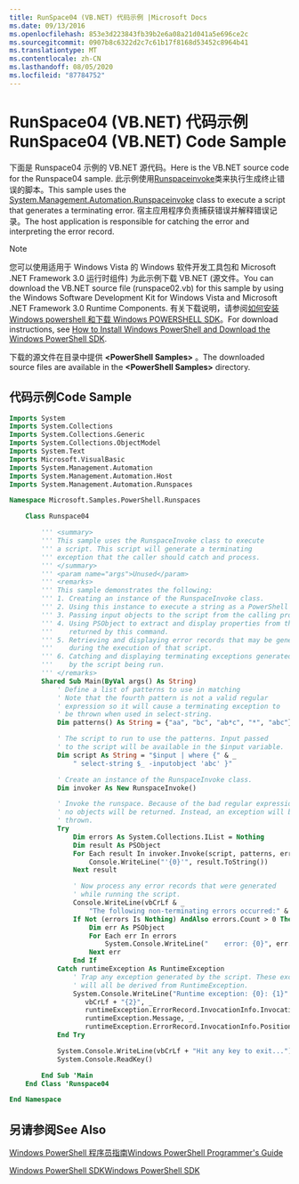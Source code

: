 ```yaml
---
title: RunSpace04 (VB.NET) 代码示例 |Microsoft Docs
ms.date: 09/13/2016
ms.openlocfilehash: 853e3d223843fb39b2e6a08a21d041a5e696ce2c
ms.sourcegitcommit: 0907b8c6322d2c7c61b17f8168d53452c8964b41
ms.translationtype: MT
ms.contentlocale: zh-CN
ms.lasthandoff: 08/05/2020
ms.locfileid: "87784752"
---
```

# <a name="runspace04--vbnet-code-sample"></a><span data-ttu-id="ca455-102">RunSpace04 (VB.NET) 代码示例</span><span class="sxs-lookup"><span data-stu-id="ca455-102">RunSpace04  (VB.NET) Code Sample</span></span>

<span data-ttu-id="ca455-103">下面是 Runspace04 示例的 VB.NET 源代码。</span><span class="sxs-lookup"><span data-stu-id="ca455-103">Here is the VB.NET source code for the Runspace04 sample.</span></span> <span data-ttu-id="ca455-104">此示例使用[Runspaceinvoke](/dotnet/api/System.Management.Automation.RunspaceInvoke)类来执行生成终止错误的脚本。</span><span class="sxs-lookup"><span data-stu-id="ca455-104">This sample uses the [System.Management.Automation.Runspaceinvoke](/dotnet/api/System.Management.Automation.RunspaceInvoke) class to execute a script that generates a terminating error.</span></span> <span data-ttu-id="ca455-105">宿主应用程序负责捕获错误并解释错误记录。</span><span class="sxs-lookup"><span data-stu-id="ca455-105">The host application is responsible for catching the error and interpreting the error record.</span></span>

> [!NOTE]
> <span data-ttu-id="ca455-106">您可以使用适用于 Windows Vista 的 Windows 软件开发工具包和 Microsoft .NET Framework 3.0 运行时组件) 为此示例下载 VB.NET (源文件。</span><span class="sxs-lookup"><span data-stu-id="ca455-106">You can download the VB.NET source file (runspace02.vb) for this sample by using the Windows Software Development Kit for Windows Vista and Microsoft .NET Framework 3.0 Runtime Components.</span></span> <span data-ttu-id="ca455-107">有关下载说明，请参阅[如何安装 Windows powershell 和下载 Windows POWERSHELL SDK](/powershell/scripting/developer/installing-the-windows-powershell-sdk)。</span><span class="sxs-lookup"><span data-stu-id="ca455-107">For download instructions, see [How to Install Windows PowerShell and Download the Windows PowerShell SDK](/powershell/scripting/developer/installing-the-windows-powershell-sdk).</span></span>
>
> <span data-ttu-id="ca455-108">下载的源文件在目录中提供 **\<PowerShell Samples>** 。</span><span class="sxs-lookup"><span data-stu-id="ca455-108">The downloaded source files are available in the **\<PowerShell Samples>** directory.</span></span>

## <a name="code-sample"></a><span data-ttu-id="ca455-109">代码示例</span><span class="sxs-lookup"><span data-stu-id="ca455-109">Code Sample</span></span>

```vb
Imports System
Imports System.Collections
Imports System.Collections.Generic
Imports System.Collections.ObjectModel
Imports System.Text
Imports Microsoft.VisualBasic
Imports System.Management.Automation
Imports System.Management.Automation.Host
Imports System.Management.Automation.Runspaces

Namespace Microsoft.Samples.PowerShell.Runspaces

    Class Runspace04

        ''' <summary>
        ''' This sample uses the RunspaceInvoke class to execute
        ''' a script. This script will generate a terminating
        ''' exception that the caller should catch and process.
        ''' </summary>
        ''' <param name="args">Unused</param>
        ''' <remarks>
        ''' This sample demonstrates the following:
        ''' 1. Creating an instance of the RunspaceInvoke class.
        ''' 2. Using this instance to execute a string as a PowerShell script.
        ''' 3. Passing input objects to the script from the calling program.
        ''' 4. Using PSObject to extract and display properties from the objects
        '''    returned by this command.
        ''' 5. Retrieving and displaying error records that may be generated
        '''    during the execution of that script.
        ''' 6. Catching and displaying terminating exceptions generated
        '''    by the script being run.
        ''' </remarks>
        Shared Sub Main(ByVal args() As String)
            ' Define a list of patterns to use in matching
            ' Note that the fourth pattern is not a valid regular
            ' expression so it will cause a terminating exception to
            ' be thrown when used in select-string.
            Dim patterns() As String = {"aa", "bc", "ab*c", "*", "abc"}

            ' The script to run to use the patterns. Input passed
            ' to the script will be available in the $input variable.
            Dim script As String = "$input | where {" & _
                " select-string $_ -inputobject 'abc' }"

            ' Create an instance of the RunspaceInvoke class.
            Dim invoker As New RunspaceInvoke()

            ' Invoke the runspace. Because of the bad regular expression,
            ' no objects will be returned. Instead, an exception will be
            ' thrown.
            Try
                Dim errors As System.Collections.IList = Nothing
                Dim result As PSObject
                For Each result In invoker.Invoke(script, patterns, errors)
                    Console.WriteLine("'{0}'", result.ToString())
                Next result

                ' Now process any error records that were generated
                ' while running the script.
                Console.WriteLine(vbCrLf & _
                    "The following non-terminating errors occurred:" & vbCrLf)
                If Not (errors Is Nothing) AndAlso errors.Count > 0 Then
                    Dim err As PSObject
                    For Each err In errors
                        System.Console.WriteLine("    error: {0}", err.ToString())
                    Next err
                End If
            Catch runtimeException As RuntimeException
                ' Trap any exception generated by the script. These exceptions
                ' will all be derived from RuntimeException.
                System.Console.WriteLine("Runtime exception: {0}: {1}" & _
                   vbCrLf + "{2}", _
                   runtimeException.ErrorRecord.InvocationInfo.InvocationName, _
                   runtimeException.Message, _
                   runtimeException.ErrorRecord.InvocationInfo.PositionMessage)
            End Try

            System.Console.WriteLine(vbCrLf + "Hit any key to exit...")
            System.Console.ReadKey()

        End Sub 'Main
    End Class 'Runspace04

End Namespace
```

<!-- TODO!!!: [!code-csharp[Runspace04.vb](../../powershell-sdk-samples/SDK-2.0/vb/Runspace01/Runspace04.vb#L09-L92 "Runspace04.vb")] -->

## <a name="see-also"></a><span data-ttu-id="ca455-110">另请参阅</span><span class="sxs-lookup"><span data-stu-id="ca455-110">See Also</span></span>

[<span data-ttu-id="ca455-111">Windows PowerShell 程序员指南</span><span class="sxs-lookup"><span data-stu-id="ca455-111">Windows PowerShell Programmer's Guide</span></span>](./windows-powershell-programmer-s-guide.md)

[<span data-ttu-id="ca455-112">Windows PowerShell SDK</span><span class="sxs-lookup"><span data-stu-id="ca455-112">Windows PowerShell SDK</span></span>](../windows-powershell-reference.md)
